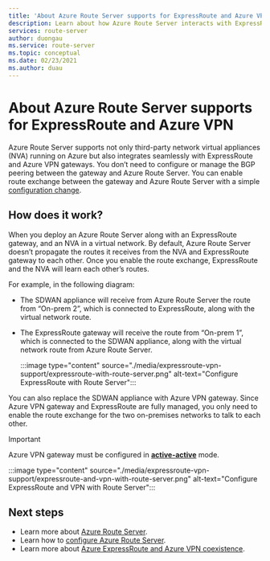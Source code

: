 ```yaml
---
title: 'About Azure Route Server supports for ExpressRoute and Azure VPN'
description: Learn about how Azure Route Server interacts with ExpressRoute and Azure VPN gateways.
services: route-server
author: duongau
ms.service: route-server
ms.topic: conceptual
ms.date: 02/23/2021
ms.author: duau
---
```


# About Azure Route Server supports for ExpressRoute and Azure VPN

Azure Route Server supports not only third-party network virtual appliances (NVA) running on Azure but also integrates seamlessly with ExpressRoute and Azure VPN gateways. You don’t need to configure or manage the BGP peering between the gateway and Azure Route Server. You can enable route exchange between the gateway and Azure Route Server with a simple [configuration change](quickstart-configure-route-server-portal.md).

## How does it work?

When you deploy an Azure Route Server along with an ExpressRoute gateway, and an NVA in a virtual network. By default, Azure Route Server doesn’t propagate the routes it receives from the NVA and ExpressRoute gateway to each other. Once you enable the route exchange, ExpressRoute and the NVA will learn each other’s routes.

For example, in the following diagram:

* The SDWAN appliance will receive from Azure Route Server the route from “On-prem 2”, which is connected to ExpressRoute, along with the virtual network route.

* The ExpressRoute gateway will receive the route from “On-prem 1”, which is connected to the SDWAN appliance, along with the virtual network route from Azure Route Server.

    :::image type="content" source="./media/expressroute-vpn-support/expressroute-with-route-server.png" alt-text="Configure ExpressRoute with Route Server":::

You can also replace the SDWAN appliance with Azure VPN gateway. Since Azure VPN gateway and ExpressRoute are fully managed, you only need to enable the route exchange for the two on-premises networks to talk to each other.

> [!IMPORTANT] 
> Azure VPN gateway must be configured in [**active-active**](../vpn-gateway/vpn-gateway-activeactive-rm-powershell.md) mode.
>
>

:::image type="content" source="./media/expressroute-vpn-support/expressroute-and-vpn-with-route-server.png" alt-text="Configure ExpressRoute and VPN with Route Server":::

## Next steps

- Learn more about [Azure Route Server](route-server-faq.md).<link to FAQ>
- Learn how to [configure Azure Route Server]().<link to a configuration doc>
- Learn more about [Azure ExpressRoute and Azure VPN coexistence](../expressroute/expressroute-howto-coexist-resource-manager.md).